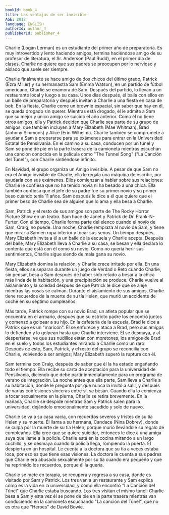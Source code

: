 ```yaml
---
bookId: book_4
title: Las ventajas de ser invisible
AGE: 2012
language: ENGLISH
authorId: author_4
publisherId: publisher_4
---
```


Charlie (Logan Lerman) es un estudiante del primer año de preparatoria. Es muy introvertido y lento haciendo amigos, termina haciéndose amigo de su profesor de literatura, el Sr. Anderson (Paul Rudd), en el primer día de clases. Charlie no quiere que sus padres se preocupen por lo nervioso y aislado que suele ser siempre.

Charlie finalmente se hace amigo de dos chicos del último grado, Patrick (Ezra Miller) y su hermanastra Sam (Emma Watson), en un partido de fútbol americano; Charlie se enamora de Sam. Después del partido, lo llevan a un restaurante local y luego a su casa. Unos días después, él baila con ellos en un baile de preparatoria y después invitan a Charlie a una fiesta en casa de bob. En la fiesta, Charlie come un brownie espacial, sin saber que hay en él, se queda drogado sin querer. Mientras está drogado, él le admite a Sam que su mejor y único amigo se suicidó el año anterior. Como él no tiene otros amigos, ella y Patrick deciden que Charlie sea parte de su grupo de amigos, que también incluyen a Mary Elizabeth (Mae Whitman), Brad (Johnny Simmons) y Alice (Erin Wilhelmi). Charlie también se compromete a ayudar a Sam a prepararse para su exámenes para entrar en la Universidad Estatal de Pensilvania. En el camino a su casa, conducen por un túnel y Sam se pone de pie en la parte trasera de la camioneta mientras escuchan una canción conocida en la película como "The Tunnel Song" ("La Canción del Túnel"), con Charlie sintiéndose infinito.

En Navidad, el grupo organiza un Amigo invisible. A pesar de que Sam no era el Amigo invisible de Charlie, ella le regala una máquina de escribir, por ayudarla con sus exámenes. Ellos comienzan a hablar sobre sus relaciones: Charlie le confiesa que no ha tenido novia ni ha besado a una chica. Ella también confiesa que el jefe de su padre fue su primer novio y su primer beso cuando tenía 11 años. Sam después le dice a él que quiere que el primer beso de Charlie sea de alguien que lo ama y ella besa a Charlie.

Sam, Patrick y el resto de sus amigos son parte de The Rocky Horror Picture Show en un teatro. Sam hace de Janet y Patrick de Dr. Frank-N-Furter. Con el tiempo, Charlie forma parte del elenco cuando el novio de Sam, Craig, no puede. Una noche, Charlie remplaza al novio de Sam, y tiene que mirar a Sam en ropa interior y tocar sus senos. Un tiempo después, Mary Elizabeth invita a él a un baile de la escuela y Charlie acepta. Después del baile, Mary Elizabeth lleva a Charlie a su casa, se besan y ella declara lo contenta que está con él como su novio. Como no quería herir sus sentimientos, Charlie sigue siendo de mala gana su novio.

Mary Elizabeth domina la relación, y Charlie crece irritado por ella. En una fiesta, ellos se separan durante un juego de Verdad o Reto cuando Charlie, sin pensar, besa a Sam después de haber sido retado a besar a la chica más linda de la habitación, y una precipitación se produce. Charlie vuelve al aislamiento y la soledad después de que Patrick le dice que se aleje mientras las cosas se calman. Durante el aislamiento de sus amigos, Charlie tiene recuerdos de la muerte de su tía Helen, que murió un accidente de coche en su séptimo cumpleaños.

Más tarde, Patrick rompe con su novio Brad, un atleta popular que se encuentra en el armario, después que su estricto padre los encontró juntos y comenzó a golpear a su hijo. En la cafetería de la escuela, Brad le dice a Patrick que es un "maricón". Él se enfurece y ataca a Brad, pero sus amigos lo defienden y lo golpean hasta que Charlie interviene. Él se desmaya, y al despertarse, ve que sus nudillos están con moretones, los amigos de Brad en el suelo y todos los estudiantes mirando a Charlie como un raro. Después de esto, Sam, Patrick, y el resto del grupo se reconcilia con Charlie, volviendo a ser amigos; Mary Elizabeth superó la ruptura con él.

Sam termina con Craig, después de saber que él la ha estado engañando todo el tiempo. Ella recibe su carta de aceptación para la universidad de Pensilvania, diciendo que debe partir inmediatamente para un programa de verano de integración. La noche antes que ella parte, Sam lleva a Charlie a su habitación, donde le pregunta por qué nunca la invitó a salir, y después de varias confesiones sinceras entre sí, se besan. Cuando ella lo comienza a tocar sexualmente en la pierna, Charlie se retira brevemente. En la mañana, Charlie se despide mientras Sam y Patrick salen para la universidad, dejándolo emocionalmente sacudido y solo de nuevo.

Charlie se va a su casa vacía, con recuerdos severos y tristes de su tía Helen y su muerte. Él llama a su hermana, Candace (Nina Dobrev), donde se culpa por la muerte de su tía Helen, porque murió llevándole su regalo de cumpleaños. Ella cree que se quiere suicidar, entonces le dice a una amiga suya que llame a la policía. Charlie está en la cocina mirando a un largo cuchillo, y se desmaya cuando la policía llega, rompiendo la puerta. Él despierta en un hospital. Le cuenta a la doctora que su tía a veces estaba loca, por eso es que tiene esas visiones. La doctora le cuenta a sus padres que Charlie era abusado sexualmente por su tía cuando era pequeño y que ha reprimido los recuerdos, porque él la quería.

Charlie se mete en terapia, se recupera y regresa a su casa, donde es visitado por Sam y Patrick. Los tres van a un restaurante y Sam explica cómo es la vida en la universidad, y cómo ella encontró "La Canción del Túnel" que Charlie estaba buscando. Los tres visitan el mismo túnel; Charlie besa a Sam y esta vez él se pone de pie en la parte trasera mientras van conduciendo en la camioneta escuchando "La canción del Túnel", que no es otra que "Heroes" de David Bowie.